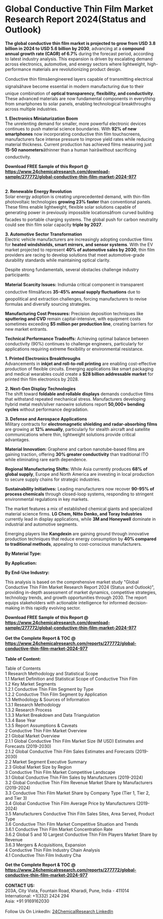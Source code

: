 <h1>Global Conductive Thin Film Market Research Report 2024(Status and Outlook)</h1><p><strong>The global conductive thin film market is projected to grow from USD 3.8 billion in 2024 to USD 5.6 billion by 2030</strong>, advancing at a <strong>compound annual growth rate (CAGR) of 6.7%</strong> during the forecast period, according to latest industry analysis. This expansion is driven by escalating demand across electronics, automotive, and energy sectors where lightweight, high-performance materials are revolutionizing product design.</p><p>Conductive thin filmsâengineered layers capable of transmitting electrical signalsâhave become essential in modern manufacturing due to their unique combination of <strong>optical transparency, flexibility, and conductivity</strong>. These advanced materials are now fundamental components in everything from smartphones to solar panels, enabling technological breakthroughs across multiple industries.</p><p><strong>1. Electronics Miniaturization Boom</strong><br>
The unrelenting demand for smaller, more powerful electronic devices continues to push material science boundaries. With <strong>92% of new smartphones</strong> now incorporating conductive thin film touchscreens, manufacturers face intense pressure to improve yield rates while reducing material thickness. Current production has achieved films measuring just <strong>15-50 nanometers</strong>âthinner than a human hairâwithout sacrificing conductivity.</p><div><b>Download FREE Sample of this Report @ 
            <a href="https://www.24chemicalresearch.com/download-sample/277772/global-conductive-thin-film-market-2024-977">
            https://www.24chemicalresearch.com/download-sample/277772/global-conductive-thin-film-market-2024-977</a></b></div><br><p><strong>2. Renewable Energy Revolution</strong><br>
Solar energy adoption is creating unprecedented demand, with thin-film photovoltaic technologies <strong>growing 23% faster</strong> than conventional panels. These films enable lightweight, flexible solar solutions capable of generating power in previously impossible locationsâfrom curved building facades to portable charging systems. The global push for carbon neutrality could see thin film solar capacity <strong>triple by 2027</strong>.</p><p><strong>3. Automotive Sector Transformation</strong><br>
Electric vehicle manufacturers are increasingly adopting conductive films for <strong>heated windshields, smart mirrors, and sensor systems</strong>. With the EV market projected to represent <strong>40% of automotive sales by 2030</strong>, thin film providers are racing to develop solutions that meet automotive-grade durability standards while maintaining optical clarity.</p><p>Despite strong fundamentals, several obstacles challenge industry participants:</p><p><strong>Material Scarcity Issues:</strong> Indiumâa critical component in transparent conductive filmsâfaces <strong>35-45% annual supply fluctuations</strong> due to geopolitical and extraction challenges, forcing manufacturers to revise formulas and diversify sourcing strategies.</p><p><strong>Manufacturing Cost Pressures:</strong> Precision deposition techniques like <strong>sputtering and CVD</strong> remain capital-intensive, with equipment costs sometimes exceeding <strong>$5 million per production line</strong>, creating barriers for new market entrants.</p><p><strong>Technical Performance Tradeoffs:</strong> Achieving optimal balance between conductivity (90%) continues to challenge engineers, particularly for applications requiring extreme flexibility or environmental resistance.</p><p><strong>1. Printed Electronics Breakthroughs</strong><br>
Advancements in <strong>inkjet and roll-to-roll printing</strong> are enabling cost-effective production of flexible circuits. Emerging applications like smart packaging and medical wearables could create a <strong>$28 billion addressable market</strong> for printed thin film electronics by 2028.</p><p><strong>2. Next-Gen Display Technologies</strong><br>
The shift toward <strong>foldable and rollable displays</strong> demands conductive films that withstand repeated mechanical stress. Manufacturers developing hybrid metal mesh/silver nanowire solutions report <strong>50,000+ bending cycles</strong> without performance degradation.</p><p><strong>3. Defense and Aerospace Applications</strong><br>
Military contracts for <strong>electromagnetic shielding and radar-absorbing films</strong> are growing at <strong>12% annually</strong>, particularly for stealth aircraft and satellite communications where thin, lightweight solutions provide critical advantages.</p><p><strong>Material Innovation:</strong> Graphene and carbon nanotube-based films are gaining traction, offering <strong>30% greater conductivity</strong> than traditional ITO while eliminating rare earth dependence.</p><p><strong>Regional Manufacturing Shifts:</strong> While Asia currently produces <strong>68% of global supply</strong>, Europe and North America are investing in local production to secure supply chains for strategic industries.</p><p><strong>Sustainability Initiatives:</strong> Leading manufacturers now recover <strong>90-95% of process chemicals</strong> through closed-loop systems, responding to stringent environmental regulations in key markets.</p><p>The market features a mix of established chemical giants and specialized material science firms. <strong>LG Chem, Nitto Denko, and Toray Industries</strong> currently lead in display applications, while <strong>3M and Honeywell</strong> dominate in industrial and automotive segments.</p><p>Emerging players like <strong>Kangdexin</strong> are gaining ground through innovative production techniques that reduce energy consumption by <strong>40% compared to traditional methods</strong>, appealing to cost-conscious manufacturers.</p><p><strong>By Material Type:</strong></p><p><strong>By Application:</strong></p><p><strong>By End-Use Industry:</strong></p><p>This analysis is based on the comprehensive market study "Global Conductive Thin Film Market Research Report 2024 (Status and Outlook)", providing in-depth assessment of market dynamics, competitive strategies, technology trends, and growth opportunities through 2030. The report equips stakeholders with actionable intelligence for informed decision-making in this rapidly evolving sector.</p><div><b>Download FREE Sample of this Report @ 
            <a href="https://www.24chemicalresearch.com/download-sample/277772/global-conductive-thin-film-market-2024-977">
            https://www.24chemicalresearch.com/download-sample/277772/global-conductive-thin-film-market-2024-977</a></b></div><br><div><b>Get the Complete Report & TOC @ 
            <a href="https://www.24chemicalresearch.com/reports/277772/global-conductive-thin-film-market-2024-977">
            https://www.24chemicalresearch.com/reports/277772/global-conductive-thin-film-market-2024-977</a></b></div><br>
            <b>Table of Content:</b><p>Table of Contents<br />
1 Research Methodology and Statistical Scope<br />
1.1 Market Definition and Statistical Scope of Conductive Thin Film<br />
1.2 Key Market Segments<br />
1.2.1 Conductive Thin Film Segment by Type<br />
1.2.2 Conductive Thin Film Segment by Application<br />
1.3 Methodology & Sources of Information<br />
1.3.1 Research Methodology<br />
1.3.2 Research Process<br />
1.3.3 Market Breakdown and Data Triangulation<br />
1.3.4 Base Year<br />
1.3.5 Report Assumptions & Caveats<br />
2 Conductive Thin Film Market Overview<br />
2.1 Global Market Overview<br />
2.1.1 Global Conductive Thin Film Market Size (M USD) Estimates and Forecasts (2019-2030)<br />
2.1.2 Global Conductive Thin Film Sales Estimates and Forecasts (2019-2030)<br />
2.2 Market Segment Executive Summary<br />
2.3 Global Market Size by Region<br />
3 Conductive Thin Film Market Competitive Landscape<br />
3.1 Global Conductive Thin Film Sales by Manufacturers (2019-2024)<br />
3.2 Global Conductive Thin Film Revenue Market Share by Manufacturers (2019-2024)<br />
3.3 Conductive Thin Film Market Share by Company Type (Tier 1, Tier 2, and Tier 3)<br />
3.4 Global Conductive Thin Film Average Price by Manufacturers (2019-2024)<br />
3.5 Manufacturers Conductive Thin Film Sales Sites, Area Served, Product Type<br />
3.6 Conductive Thin Film Market Competitive Situation and Trends<br />
3.6.1 Conductive Thin Film Market Concentration Rate<br />
3.6.2 Global 5 and 10 Largest Conductive Thin Film Players Market Share by Revenue<br />
3.6.3 Mergers & Acquisitions, Expansion<br />
4 Conductive Thin Film Industry Chain Analysis<br />
4.1 Conductive Thin Film Industry Cha</p><div><b>Get the Complete Report & TOC @ 
            <a href="https://www.24chemicalresearch.com/reports/277772/global-conductive-thin-film-market-2024-977">
            https://www.24chemicalresearch.com/reports/277772/global-conductive-thin-film-market-2024-977</a></b></div><br><b>CONTACT US:</b><br>
            203A, City Vista, Fountain Road, Kharadi, Pune, India - 411014<br>
            International: +1(332) 2424 294<br>
            Asia: +91 9169162030 <br><br>
            Follow Us On LinkedIn: <a href="https://www.linkedin.com/company/24chemicalresearch/">24ChemicalResearch LinkedIn</a>